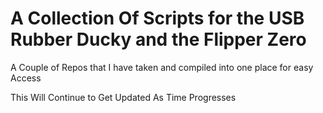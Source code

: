 # A Collection Of Scripts for the USB Rubber Ducky and the Flipper Zero

A Couple of Repos that I have taken and compiled into one place for easy Access

This Will Continue to Get Updated As Time Progresses
